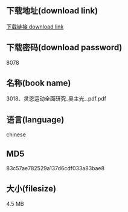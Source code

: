 ## 下载地址(download link)
[下载链接 download link](https://voluble-croquembouche-d321dc.netlify.app/?s=3018%E3%80%81%E7%81%B5%E6%81%A9%E8%BF%90%E5%8A%A8%E5%85%A8%E9%9D%A2%E7%A0%94%E7%A9%B6_%E5%90%B4%E4%B8%BB%E5%85%89_.pdf)

## 下载密码(download password)
8078

## 名称(book name)
3018、灵恩运动全面研究_吴主光_.pdf.pdf

## 语言(language)
chinese

## MD5
83c57ae782529a137d6cdf033a83bae8

## 大小(filesize)
4.5 MB
